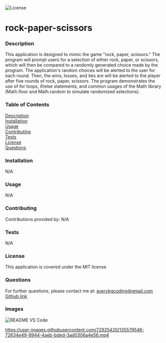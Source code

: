  ![License](https://img.shields.io/badge/license-MIT-red)

# rock-paper-scissors


### Description  
This application is designed to mimic the game "rock, paper, scissors." The program will prompt users for a selection of either rock, paper, or scissors, which will then be compared to a randomly generated choice made by the program. The application's random choices will be alerted to the user for each round. Then, the wins, losses, and ties are will be alerted to the player after five rounds of rock, paper, scissors. The program demonstrates the use of for loops, if/else statements, and common usages of the Math library (Math.floor and Math.random to simulate randomized selections).


### Table of Contents  
[Description](#description)  
[Installation](#installation)  
[Usage](#usage)  
[Contributing](#contributing)  
[Tests](#tests)  
[License](#license)  
[Questions](#questions)  


### Installation  
N/A


### Usage  
N/A  


### Contributing  
Contributions provided by: N/A


### Tests  
N/A


### License  
This application is covered under the MIT license


### Questions  
For further questions, please contact me at:
averybgcoding@gmail.com  
[Github link](https://unchar.bootcampcontent.com/averyjbrown2/)  



### Images  
![README VS Code](./Assets/image1.png)    

https://user-images.githubusercontent.com/72925420/135579546-72634e49-8944-4aeb-bded-3ad0306a4e56.mp4

